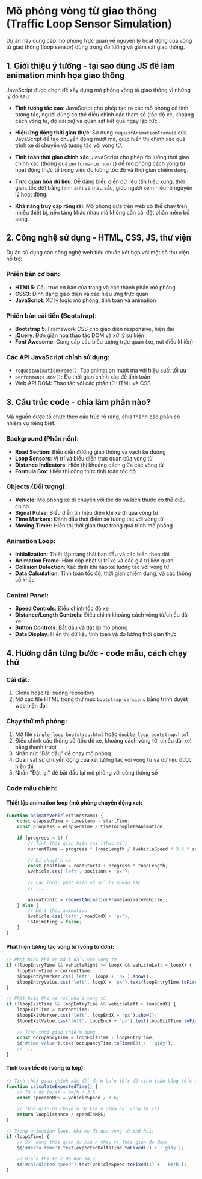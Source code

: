 # Mô phỏng vòng từ giao thông (Traffic Loop Sensor Simulation)

Dự án này cung cấp mô phỏng trực quan về nguyên lý hoạt động của vòng từ giao thông (loop sensor) dùng trong đo lường và giám sát giao thông.

## 1. Giới thiệu ý tưởng - tại sao dùng JS để làm animation minh họa giao thông

JavaScript được chọn để xây dựng mô phỏng vòng từ giao thông vì những lý do sau:

- **Tính tương tác cao**: JavaScript cho phép tạo ra các mô phỏng có tính tương tác, người dùng có thể điều chỉnh các tham số (tốc độ xe, khoảng cách vòng từ, độ dài xe) và quan sát kết quả ngay lập tức.

- **Hiệu ứng động thời gian thực**: Sử dụng `requestAnimationFrame()` của JavaScript để tạo chuyển động mượt mà, giúp hiển thị chính xác quá trình xe di chuyển và tương tác với vòng từ.

- **Tính toán thời gian chính xác**: JavaScript cho phép đo lường thời gian chính xác (thông qua `performance.now()`) để mô phỏng cách vòng từ hoạt động thực tế trong việc đo lường tốc độ và thời gian chiếm dụng.

- **Trực quan hóa dữ liệu**: Dễ dàng biểu diễn dữ liệu (tín hiệu xung, thời gian, tốc độ) bằng hình ảnh và màu sắc, giúp người xem hiểu rõ nguyên lý hoạt động.

- **Khả năng truy cập rộng rãi**: Mô phỏng dựa trên web có thể chạy trên nhiều thiết bị, nền tảng khác nhau mà không cần cài đặt phần mềm bổ sung.

## 2. Công nghệ sử dụng - HTML, CSS, JS, thư viện

Dự án sử dụng các công nghệ web tiêu chuẩn kết hợp với một số thư viện hỗ trợ:

### Phiên bản cơ bản:
- **HTML5**: Cấu trúc cơ bản của trang và các thành phần mô phỏng
- **CSS3**: Định dạng giao diện và các hiệu ứng trực quan
- **JavaScript**: Xử lý logic mô phỏng, tính toán và animation

### Phiên bản cải tiến (Bootstrap):
- **Bootstrap 5**: Framework CSS cho giao diện responsive, hiện đại
- **jQuery**: Đơn giản hóa thao tác DOM và xử lý sự kiện
- **Font Awesome**: Cung cấp các biểu tượng trực quan (xe, nút điều khiển)

### Các API JavaScript chính sử dụng:
- `requestAnimationFrame()`: Tạo animation mượt mà với hiệu suất tối ưu
- `performance.now()`: Đo thời gian chính xác để tính toán
- Web API DOM: Thao tác với các phần tử HTML và CSS

## 3. Cấu trúc code - chia làm phần nào?

Mã nguồn được tổ chức theo cấu trúc rõ ràng, chia thành các phần có nhiệm vụ riêng biệt:

### Background (Phần nền):
- **Road Section**: Biểu diễn đường giao thông và vạch kẻ đường
- **Loop Sensors**: Vị trí và biểu diễn trực quan của vòng từ
- **Distance Indicators**: Hiển thị khoảng cách giữa các vòng từ
- **Formula Box**: Hiển thị công thức tính toán tốc độ

### Objects (Đối tượng):
- **Vehicle**: Mô phỏng xe di chuyển với tốc độ và kích thước có thể điều chỉnh
- **Signal Pulse**: Biểu diễn tín hiệu điện khi xe đi qua vòng từ
- **Time Markers**: Đánh dấu thời điểm xe tương tác với vòng từ
- **Moving Timer**: Hiển thị thời gian thực trong quá trình mô phỏng

### Animation Loop:
- **Initialization**: Thiết lập trạng thái ban đầu và các biến theo dõi
- **Animation Frame**: Hàm cập nhật vị trí xe và các giá trị liên quan
- **Collision Detection**: Xác định khi nào xe tương tác với vòng từ
- **Data Calculation**: Tính toán tốc độ, thời gian chiếm dụng, và các thông số khác

### Control Panel:
- **Speed Controls**: Điều chỉnh tốc độ xe
- **Distance/Length Controls**: Điều chỉnh khoảng cách vòng từ/chiều dài xe
- **Button Controls**: Bắt đầu và đặt lại mô phỏng
- **Data Display**: Hiển thị dữ liệu tính toán và đo lường thời gian thực

## 4. Hướng dẫn từng bước - code mẫu, cách chạy thử

### Cài đặt:
1. Clone hoặc tải xuống repository
2. Mở các file HTML trong thư mục `bootstrap_versions` bằng trình duyệt web hiện đại

### Chạy thử mô phỏng:
1. Mở file `single_loop_bootstrap.html` hoặc `double_loop_bootstrap.html`
2. Điều chỉnh các thông số (tốc độ xe, khoảng cách vòng từ, chiều dài xe) bằng thanh trượt
3. Nhấn nút "Bắt đầu" để chạy mô phỏng
4. Quan sát sự chuyển động của xe, tương tác với vòng từ và dữ liệu được hiển thị
5. Nhấn "Đặt lại" để bắt đầu lại mô phỏng với cùng thông số

### Code mẫu chính:

#### Thiết lập animation loop (mô phỏng chuyển động xe):
```javascript
function animateVehicle(timestamp) {
    const elapsedTime = timestamp - startTime;
    const progress = elapsedTime / timeToCompleteAnimation;
    
    if (progress < 1) {
        // Tính thời gian hiện tại (thực tế)
        currentTime = progress * (roadLength / (vehicleSpeed / 3.6 * scaleFactor));
        
        // Di chuyển xe
        const position = roadStartX + progress * roadLength;
        $vehicle.css('left', position + 'px');
        
        // Các logic phát hiện và xử lý tương tác
        // ...
        
        animationId = requestAnimationFrame(animateVehicle);
    } else {
        // Kết thúc animation
        $vehicle.css('left', roadEndX + 'px');
        isAnimating = false;
    }
}
```

#### Phát hiện tương tác vòng từ (vòng từ đơn):
```javascript
// Phát hiện khi xe bắt đầu vào vòng từ
if (!loopEntryTime && vehicleRight >= loopX && vehicleLeft < loopX) {
    loopEntryTime = currentTime;
    $loopEntryMarker.css('left', loopX + 'px').show();
    $loopEntryValue.css('left', loopX + 'px').text(loopEntryTime.toFixed(2) + 's').show();
}

// Phát hiện khi xe rời khỏi vòng từ
if (!loopExitTime && loopEntryTime && vehicleLeft > loopEndX) {
    loopExitTime = currentTime;
    $loopExitMarker.css('left', loopEndX + 'px').show();
    $loopExitValue.css('left', loopEndX + 'px').text(loopExitTime.toFixed(2) + 's').show();
    
    // Tính thời gian chiếm dụng
    const occupancyTime = loopExitTime - loopEntryTime;
    $('#time-value').text(occupancyTime.toFixed(3) + ' giây');
    // ...
}
```

#### Tính toán tốc độ (vòng từ kép):
```javascript
// Tính thời gian chính xác để đảm bảo tốc độ tính toán bằng tốc độ thiết lập
function calculateExpectedTime() {
    // Tốc độ (m/s) = km/h / 3.6
    const speedInMPS = vehicleSpeed / 3.6;
    
    // Thời gian di chuyển dự kiến giữa hai vòng từ (s)
    return loopDistance / speedInMPS;
}

// Trong animation loop, khi xe đi qua vòng từ thứ hai:
if (loop1Time) {
    // Sử dụng thời gian dự kiến thay vì thời gian đo được
    $('#delta-time').text(expectedDeltaTime.toFixed(2) + ' giây');
    
    // Hiển thị tốc độ ban đầu
    $('#calculated-speed').text(vehicleSpeed.toFixed(1) + ' km/h');
}
```
